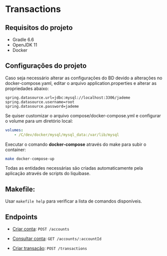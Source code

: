 # Transactions


## Requisitos do projeto

- Gradle 6.6
- OpenJDK 11
- Docker

## Configurações do projeto

Caso seja necessário alterar as configurações do BD devido a alterações no docker-compose.yaml, editar o arquivo application.properties e alterar as propriedades abaixo:

```
spring.datasource.url=jdbc:mysql://localhost:3306/jademe
spring.datasource.username=root
spring.datasource.password=jademe
```
Se quiser customizar o arquivo compose/docker-compose.yml e configurar o volume para um diretório local:

```yaml
volumes:
    - /C/dev/docker/mysql/mysql_data:/var/lib/mysql
```
Executar o comando **docker-compose** através do make para subir o container:

```bash
make docker-compose-up
```

Todas as entidades necessárias são criadas automaticamente pela aplicação através de scripts do liquibase.

## Makefile:

Usar ``makefile help`` para verificar a lista de comandos disponíveis.


## Endpoints

- [Criar conta](documentation/post-account.md):  `POST /accounts`

- [Consultar conta](documentation/get-account.md):  `GET /accounts/:accountId`

- [Criar transação](documentation/post-transactions.md):  `POST /transactions`

  

